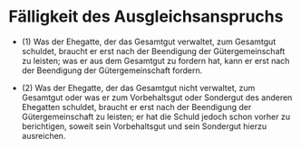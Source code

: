 # Fälligkeit des Ausgleichsanspruchs

- (1) Was der Ehegatte, der das Gesamtgut verwaltet, zum Gesamtgut schuldet, braucht er erst nach der Beendigung der Gütergemeinschaft zu leisten; was er aus dem Gesamtgut zu fordern hat, kann er erst nach der Beendigung der Gütergemeinschaft fordern.

- (2) Was der Ehegatte, der das Gesamtgut nicht verwaltet, zum Gesamtgut oder was er zum Vorbehaltsgut oder Sondergut des anderen Ehegatten schuldet, braucht er erst nach der Beendigung der Gütergemeinschaft zu leisten; er hat die Schuld jedoch schon vorher zu berichtigen, soweit sein Vorbehaltsgut und sein Sondergut hierzu ausreichen.

